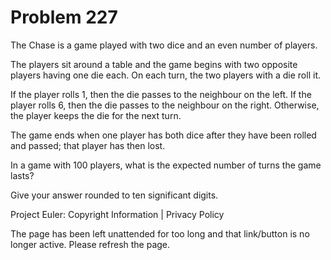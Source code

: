 #   Problem 227

   The Chase is a game played with two dice and an even number of players.

   The players sit around a table and the game begins with two opposite
   players having one die each. On each turn, the two players with a die roll
   it.

   If the player rolls 1, then the die passes to the neighbour on the left.
   If the player rolls 6, then the die passes to the neighbour on the right.
   Otherwise, the player keeps the die for the next turn.

   The game ends when one player has both dice after they have been rolled
   and passed; that player has then lost.

   In a game with 100 players, what is the expected number of turns the game
   lasts?

   Give your answer rounded to ten significant digits.

   Project Euler: Copyright Information | Privacy Policy

   The page has been left unattended for too long and that link/button is no
   longer active. Please refresh the page.
